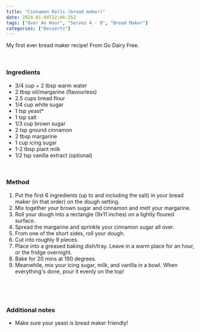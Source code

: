 ```yaml
---
title: "Cinnamon Rolls (bread maker)"
date: 2024-01-04T22:06:25Z
tags: ["Over An Hour", "Serves 4 - 9", "Bread Maker"]
categories: ["Desserts"]
---
```

My first ever bread maker recipe! From Go Dairy Free.
&nbsp;

&nbsp;
### Ingredients
* 3/4 cup + 2 tbsp warm water
* 2 tbsp oil/margarine (flavourless)
* 2.5 cups bread flour
* 1/4 cup white sugar
* 1 tsp yeast*
* 1 tsp salt
* 1/3 cup brown sugar
* 2 tsp ground cinnamon
* 2 tbsp margarine
* 1 cup icing sugar
* 1-2 tbsp plant milk
* 1/2 tsp vanilla extract (optional)
&nbsp;

&nbsp;
### Method
1. Put the first 6 ingredients (up to and including the salt) in your bread maker (in that order) on the dough setting.
2. Mix together your brown sugar and cinnamon and melt your margarine. 
3. Roll your dough into a rectangle (9x11 inches) on a lightly floured surface.
4. Spread the margarine and sprinkle your cinnamon sugar all over.
5. From one of the short sides, roll your dough.
6. Cut into roughly 9 pieces.
7. Place into a greased baking dish/tray. Leave in a warm place for an hour, or the fridge overnight.
8. Bake for 20 mins at 190 degrees.
9. Meanwhile, mix your icing sugar, milk, and vanilla in a bowl. When everything's done, pour it evenly on the top!

&nbsp;

&nbsp;
### Additional notes
* Make sure your yeast is bread maker friendly!

